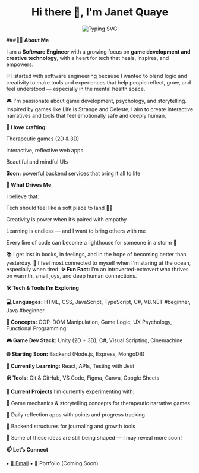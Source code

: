 <h1 align="center">Hi there 👋, I'm Janet Quaye</h1> <p align="center"> <img src="https://readme-typing-svg.demolab.com?font=Fira+Code&pause=1000&center=true&vCenter=true&width=650&lines=Software+Engineer+%7C+Game+Developer;Creative+Technologist+%7C+Healing+through+Code;Currently+Exploring+3D+and+2D+Game+Development+;And+Backend+Development+As+Well;Passionate+about+People%2C+Stories%2C+Psychology" alt="Typing SVG" /> </p>

###**👩‍💻 About Me**

I am a **Software Engineer** with a growing focus on **game development and creative technology**, with a heart for tech that heals, inspires, and empowers.

💡 I started with software engineering because I wanted to blend logic and creativity to make tools and experiences that help people reflect, grow, and feel understood — especially in the mental health space.

🎮 I'm passionate about game development, psychology, and storytelling. Inspired by games like Life is Strange and Celeste, I aim to create interactive narratives and tools that feel emotionally safe and deeply human.

**🚀 I love crafting:**

Therapeutic games (2D & 3D)

Interactive, reflective web apps

Beautiful and mindful UIs

**Soon:** powerful backend services that bring it all to life

**🌟 What Drives Me**

I believe that:

Tech should feel like a soft place to land 🧠💛

Creativity is power when it’s paired with empathy

Learning is endless — and I want to bring others with me

Every line of code can become a lighthouse for someone in a storm 🌊

📚 I get lost in books, in feelings, and in the hope of becoming better than yesterday.
🌊 I feel most connected to myself when I'm staring at the ocean, especially when tired.
**✨ Fun Fact:** I’m an introverted-extrovert who thrives on warmth, small joys, and deep human connections.

**🛠️ Tech & Tools I’m Exploring**

**💻 Languages:** HTML, CSS, JavaScript, TypeScript, C#, VB.NET #beginner, Java #beginner

**🧠 Concepts:** OOP, DOM Manipulation, Game Logic, UX Psychology, Functional Programming

**🎮 Game Dev Stack:** Unity (2D + 3D), C#, Visual Scripting, Cinemachine

**🌐 Starting Soon:** Backend (Node.js, Express, MongoDB)

**🧪 Currently Learning:** React, APIs, Testing with Jest

**🛠️ Tools:** Git & GitHub, VS Code, Figma, Canva, Google Sheets






















**📌 Current Projects**
I’m currently experimenting with:

🧠 Game mechanics & storytelling concepts for therapeutic narrative games

🧩 Daily reflection apps with points and progress tracking

🔌 Backend structures for journaling and growth tools

💬 Some of these ideas are still being shaped — I may reveal more soon!

**📫 Let’s Connect**
<p align="left"> • <a href="mailto:janetquayenaa@gmail.com">📩 Email</a> • 🌟 Portfolio (Coming Soon) </p>

